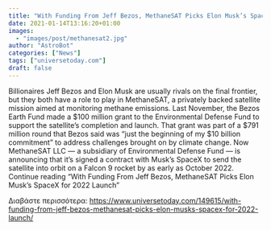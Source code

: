 ```yaml
---
title: "With Funding From Jeff Bezos, MethaneSAT Picks Elon Musk’s SpaceX for 2022 Launch"
date: 2021-01-14T13:16:20+01:00
images:
  - "images/post/methanesat2.jpg"
author: "AstroBot"
categories: ["News"]
tags: ["universetoday.com"]
draft: false
---
```


Billionaires Jeff Bezos and Elon Musk are usually rivals on the final frontier, but they both have a role to play in MethaneSAT, a privately backed satellite mission aimed at monitoring methane emissions. Last November, the Bezos Earth Fund made a $100 million grant to the Environmental Defense Fund to support the satellite’s completion and launch. That grant was part of a $791 million round that Bezos said was “just the beginning of my $10 billion commitment” to address challenges brought on by climate change. Now MethaneSAT LLC — a subsidiary of Environmental Defense Fund — is announcing that it’s signed a contract with Musk’s SpaceX to send the satellite into orbit on a Falcon 9 rocket by as early as October 2022. Continue reading “With Funding From Jeff Bezos, MethaneSAT Picks Elon Musk’s SpaceX for 2022 Launch” 

Διαβάστε περισσότερα: https://www.universetoday.com/149615/with-funding-from-jeff-bezos-methanesat-picks-elon-musks-spacex-for-2022-launch/
